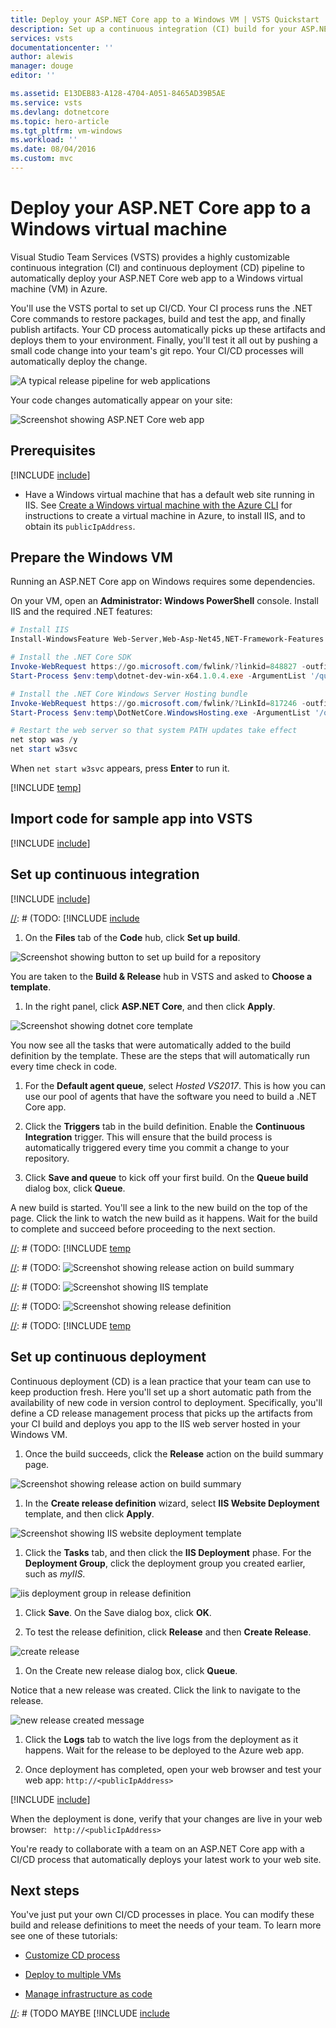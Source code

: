 ```yaml
---
title: Deploy your ASP.NET Core app to a Windows VM | VSTS Quickstart
description: Set up a continuous integration (CI) build for your ASP.NET Core app, and then a continuous deployment (CD) release an to Azure Windows VM using Visual Studio Team Services
services: vsts
documentationcenter: ''
author: alewis
manager: douge
editor: ''

ms.assetid: E13DEB83-A128-4704-A051-8465AD39B5AE
ms.service: vsts
ms.devlang: dotnetcore
ms.topic: hero-article
ms.tgt_pltfrm: vm-windows
ms.workload: ''
ms.date: 08/04/2016
ms.custom: mvc
---
```


# Deploy your ASP.NET Core app to a Windows virtual machine

Visual Studio Team Services (VSTS) provides a highly customizable continuous integration (CI) and continuous deployment (CD) pipeline to automatically deploy your ASP.NET Core web app to a Windows virtual machine (VM) in Azure.

You'll use the VSTS portal to set up CI/CD. Your CI process runs the .NET Core commands to restore packages, build and test the app, and finally publish artifacts. Your CD process automatically picks up these artifacts and deploys them to your environment. Finally, you'll test it all out by pushing a small code change into your team's git repo. Your CI/CD processes will automatically deploy the change.

![A typical release pipeline for web applications](_shared/_img/vscode-git-ci-cd-to-azure.png)

Your code changes automatically appear on your site:

![Screenshot showing ASP.NET Core web app](_img/aspnet-core-to-windows-vm/cicd-get-started-dotnetcore-sample.png)

## Prerequisites

[!INCLUDE [include](../build-release/_shared/ci-cd-prerequisites-vsts.md)]
* Have a Windows virtual machine that has a default web site running in IIS. See [Create a Windows virtual machine with the Azure CLI](https://docs.microsoft.com/en-us/azure/virtual-machines/windows/quick-create-cli) for instructions to create a virtual machine in Azure, to install IIS, and to obtain its `publicIpAddress`.

## Prepare the Windows VM

Running an ASP.NET Core app on Windows requires some dependencies.

On your VM, open an **Administrator: Windows PowerShell** console. Install IIS and the required .NET features:

```PowerShell
# Install IIS
Install-WindowsFeature Web-Server,Web-Asp-Net45,NET-Framework-Features

# Install the .NET Core SDK
Invoke-WebRequest https://go.microsoft.com/fwlink/?linkid=848827 -outfile $env:temp\dotnet-dev-win-x64.1.0.4.exe
Start-Process $env:temp\dotnet-dev-win-x64.1.0.4.exe -ArgumentList '/quiet' -Wait

# Install the .NET Core Windows Server Hosting bundle
Invoke-WebRequest https://go.microsoft.com/fwlink/?LinkId=817246 -outfile $env:temp\DotNetCore.WindowsHosting.exe
Start-Process $env:temp\DotNetCore.WindowsHosting.exe -ArgumentList '/quiet' -Wait

# Restart the web server so that system PATH updates take effect
net stop was /y
net start w3svc
```

When `net start w3svc` appears, press **Enter** to run it.

[!INCLUDE [temp](../build-release/apps/_shared/create-deployment-group.md)]

## Import code for sample app into VSTS

[!INCLUDE [include](../build-release/apps/aspnet/_shared/import-code-aspnet-core-vsts.md)]

[//]: # (TODO: we want factoring of include like above so we can reuse stock fragments that appear in many many places)

## Set up continuous integration

[!INCLUDE [include](../build-release/_shared/ci-quickstart-intro.md)]

[//]: # (TODO: Restore use of includes when we get support for using them in a list.)

[//]: # (TODO: [!INCLUDE [include](../build-release/apps/_shared/create-aspnet-core-build-team-services.md])

1. On the **Files** tab of the **Code** hub, click **Set up build**.

 ![Screenshot showing button to set up build for a repository](../build-release/apps/_shared/_img/set-up-first-build-from-code-hub.png)

 You are taken to the **Build & Release** hub in VSTS and asked to **Choose a template**.

1. In the right panel, click **ASP.NET Core**, and then click **Apply**.

 ![Screenshot showing dotnet core template](../build-release/apps/aspnet/_shared/_img/apply-aspnet-core-build-template.png)

 You now see all the tasks that were automatically added to the build definition by the template. These are the steps that will automatically run every time check in code.

1. For the **Default agent queue**, select _Hosted VS2017_. This is how you can use our pool of agents that have the software you need to build a .NET Core app.

1. Click the **Triggers** tab in the build definition. Enable the **Continuous Integration** trigger. This will ensure that the build process is automatically triggered every time you commit a change to your repository.

1. Click **Save and queue** to kick off your first build. On the **Queue build** dialog box, click **Queue**.

A new build is started. You'll see a link to the new build on the top of the page. Click the link to watch the new build as it happens. Wait for the build to complete and succeed before proceeding to the next section.

[//]: # (TODO)

[//]: # (TODO: Restore use of includes when we get support for using them in a list.)

[//]: # (TODO: [!INCLUDE [temp](_shared/set-up-cd-1.md])

[//]: # (TODO: ![Screenshot showing release action on build summary](_shared/_img/cicd-get-started-dotnetcore-release.png)

[//]: # (TODO: In the **Create release definition** wizard, select the **IIS Website Deployment** template, and click **Apply**.)

[//]: # (TODO: ![Screenshot showing IIS template](_img/aspnet-core-to-windows-vm/select-iis-website-and-sql-database-deployment-release-template.png)

[//]: # (TODO: Click **Tasks**, and then select the **SQL Deployment** phase. Click 'X' to delete this phase. We won't be deploying a database in this quickstart.)

[//]: # (TODO: Select **IIS Deployment** phase. For the **Deployment Group**, select the deployment group you created earlier, such as *myIIS*. In the **Machine tags** box, select **Add** and choose the *Web* tag.)

[//]: # (TODO: Select the **IIS Web App Manage** task; click 'X' to delete this task. We will not create a new website for this quickstart. Instead, we will deploy to the **default web site**.)

[//]: # (TODO: Select the **IIS Web App Deploy** task to configure your IIS instance settings as follows. For **Website Name**, enter *default web site*. Leave all the other default settings.)

[//]: # (TODO: ![Screenshot showing release definition](_img/aspnet-core-to-windows-vm/cicd-get-started-release-definition.png)

[//]: # (TODO: [!INCLUDE [temp](_shared/set-up-cd-3.md])

## Set up continuous deployment

Continuous deployment (CD) is a lean practice that your team can use to keep production fresh. Here you'll set up a short automatic path from the availability of new code in version control to deployment. Specifically, you'll define a CD release management process that picks up the artifacts from your CI build and deploys you app to the IIS web server hosted in your Windows VM.

1. Once the build succeeds, click the **Release** action on the build summary page.

 ![Screenshot showing release action on build summary](_shared/_img/cicd-get-started-dotnetcore-release.png)

1. In the **Create release definition** wizard, select **IIS Website Deployment** template, and then click **Apply**.

 ![Screenshot showing IIS website deployment template](../build-release/apps/_shared/_img/aspnet-core-to-windows-vm/select-iis-website-deployment-release-template.png)

1. Click the **Tasks** tab, and then click the **IIS Deployment** phase. For the **Deployment Group**, click the deployment group you created earlier, such as *myIIS*.

 ![iis deployment group in release definition](../build-release/apps/_shared/_img/aspnet-core-to-windows-vm/iis-deployment-group-in-release-definition.png)

1. Click **Save**. On the Save dialog box, click **OK**.

1. To test the release definition, click **Release** and then **Create Release**.

 ![create release](_shared/_img/create-release.png)

1. On the Create new release dialog box, click **Queue**.

 Notice that a new release was created. Click the link to navigate to the release.

 ![new release created message](_shared/_img/new-release-created-message.png)

1. Click the **Logs** tab to watch the live logs from the deployment as it happens. Wait for the release to be deployed to the Azure web app.

1. Once deployment has completed, open your web browser and test your web app: `http://<publicIpAddress>`

[!INCLUDE [include](_shared/change-aspnet-core-code.md)]

When the deployment is done, verify that your changes are live in your web browser: `
http://<publicIpAddress>`

You're ready to collaborate with a team on an ASP.NET Core app with a CI/CD process that automatically deploys your latest work to your web site.

## Next steps

You've just put your own CI/CD processes in place. You can modify these build and release definitions to meet the needs of your team. To learn more see one of these tutorials:

* [Customize CD process](customize-cd-process.md)

* [Deploy to multiple VMs](deploy-to-vms.md)

* [Manage infrastructure as code](infrastructure-as-code.md)

[//]: # (TODO MAYBE [!INCLUDE [include](_shared/quickstart-next-steps.md)
